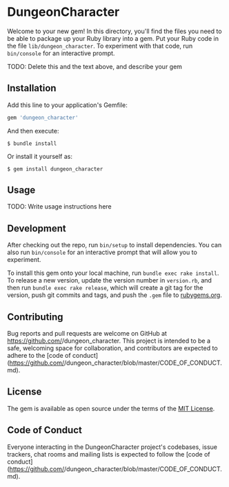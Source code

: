 # DungeonCharacter

Welcome to your new gem! In this directory, you'll find the files you need to be able to package up your Ruby library into a gem. Put your Ruby code in the file `lib/dungeon_character`. To experiment with that code, run `bin/console` for an interactive prompt.

TODO: Delete this and the text above, and describe your gem

## Installation

Add this line to your application's Gemfile:

```ruby
gem 'dungeon_character'
```

And then execute:

    $ bundle install

Or install it yourself as:

    $ gem install dungeon_character

## Usage

TODO: Write usage instructions here

## Development

After checking out the repo, run `bin/setup` to install dependencies. You can also run `bin/console` for an interactive prompt that will allow you to experiment.

To install this gem onto your local machine, run `bundle exec rake install`. To release a new version, update the version number in `version.rb`, and then run `bundle exec rake release`, which will create a git tag for the version, push git commits and tags, and push the `.gem` file to [rubygems.org](https://rubygems.org).

## Contributing

Bug reports and pull requests are welcome on GitHub at https://github.com/<github username>/dungeon_character. This project is intended to be a safe, welcoming space for collaboration, and contributors are expected to adhere to the [code of conduct](https://github.com/<github username>/dungeon_character/blob/master/CODE_OF_CONDUCT.md).


## License

The gem is available as open source under the terms of the [MIT License](https://opensource.org/licenses/MIT).

## Code of Conduct

Everyone interacting in the DungeonCharacter project's codebases, issue trackers, chat rooms and mailing lists is expected to follow the [code of conduct](https://github.com/<github username>/dungeon_character/blob/master/CODE_OF_CONDUCT.md).
